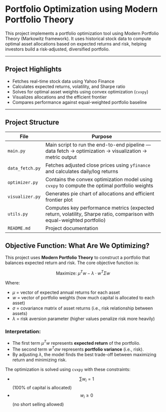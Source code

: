 #  Portfolio Optimization using Modern Portfolio Theory

This project implements a portfolio optimization tool using Modern Portfolio Theory (Markowitz framework). It uses historical stock data to compute optimal asset allocations based on expected returns and risk, helping investors build a risk-adjusted, diversified portfolio.

---

## Project Highlights

- Fetches real-time stock data using Yahoo Finance
- Calculates expected returns, volatility, and Sharpe ratio
- Solves for optimal asset weights using convex optimization (`cvxpy`)
- Visualizes allocations and the efficient frontier
- Compares performance against equal-weighted portfolio baseline

---

## Project Structure

| File | Purpose |
|------|---------|
| `main.py` | Main script to run the end-to-end pipeline — data fetch → optimization → visualization → metric output |
| `data_fetch.py` | Fetches adjusted close prices using `yfinance` and calculates daily/log returns |
| `optimizer.py` | Contains the convex optimization model using `cvxpy` to compute the optimal portfolio weights |
| `visualizer.py` | Generates pie chart of allocations and efficient frontier plot |
| `utils.py` | Computes key performance metrics (expected return, volatility, Sharpe ratio, comparison with equal-weighted portfolio) |
| `README.md` | Project documentation |


##  Objective Function: What Are We Optimizing?

This project uses **Modern Portfolio Theory** to construct a portfolio that balances expected return and risk. The core objective function is:

$$
\text{Maximize: } \mu^T w - \lambda \cdot w^T \Sigma w
$$

Where:

- $\mu$ = vector of expected annual returns for each asset  
- $w$ = vector of portfolio weights (how much capital is allocated to each asset)  
- $\sigma$ = covariance matrix of asset returns (i.e., risk relationship between assets)  
- $\lambda$ = risk aversion parameter (higher values penalize risk more heavily)

###  Interpretation:

- The first term $\mu^Tw$ represents **expected return** of the portfolio.
- The second term $w^T\sigma w$ represents **portfolio variance** (i.e., risk).
- By adjusting $\lambda$, the model finds the best trade-off between maximizing return and minimizing risk.

The optimization is solved using `cvxpy` with these constraints:

- $$\sum w_i=1$$ (100% of capital is allocated)
- $$w_i\geq 0$$ (no short selling allowed)
